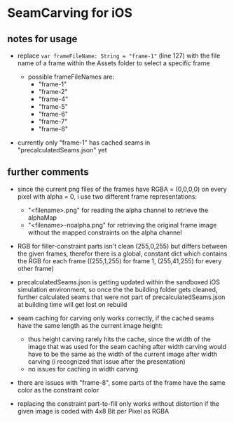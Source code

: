 # SeamCarving for iOS

## notes for usage

- replace `var frameFileName: String = "frame-1"` (line 127) with the file name of a frame within the Assets folder to select a specific frame
    - possible frameFileNames are:
        - "frame-1"
        - "frame-2"
        - "frame-4"
        - "frame-5"
        - "frame-6"
        - "frame-7"
        - "frame-8"
        
- currently only "frame-1" has cached seams in "precalculatedSeams.json" yet

## further comments

- since the current png files of the frames have RGBA = (0,0,0,0) on every pixel with alpha = 0, i use two different frame representations:
  - "\<filename\>.png" for reading the alpha channel to retrieve the alphaMap
  - "\<filename\>-noalpha.png" for retrieving the original frame image without the mapped constraints on the alpha channel
  
- RGB for filler-constraint parts isn't clean (255,0,255) but differs between the given frames, therefor there is a global, constant dict which contains the RGB for each frame ((255,1,255) for frame 1, (255,41,255) for every other frame)
  
- precalculatedSeams.json is getting updated within the sandboxed iOS simulation environment, so once the the building folder gets cleaned, further calculated seams that were 
  not part of precalculatedSeams.json at building time will get lost on rebuild
  
- seam caching for carving only works correctly, if the cached seams have the same length as the current image height:
    - thus height carving rarely hits the cache, since the width of the image that was used for the seam caching after width carving would have to be the same as the width of the current image after width carving (i recognized that issue after the presentation)
    - no issues for caching in width carving

- there are issues with "frame-8", some parts of the frame have the same color as the constraint color

- replacing the constraint part-to-fill only works without distortion if the given image is coded with 4x8 Bit per Pixel as RGBA
